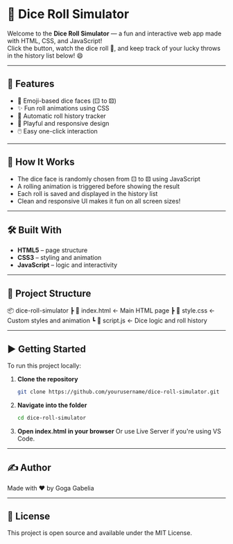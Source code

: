 # 🎲 Dice Roll Simulator

Welcome to the **Dice Roll Simulator** — a fun and interactive web app made with HTML, CSS, and JavaScript!  
Click the button, watch the dice roll 🎯, and keep track of your lucky throws in the history list below! 😄

---

## 🌟 Features

- 🎲 Emoji-based dice faces (⚀ to ⚄)
- ✨ Fun roll animations using CSS
- 📜 Automatic roll history tracker
- 🎨 Playful and responsive design
- 🖱️ Easy one-click interaction

---

## 🧠 How It Works

- The dice face is randomly chosen from ⚀ to ⚄ using JavaScript
- A rolling animation is triggered before showing the result
- Each roll is saved and displayed in the history list
- Clean and responsive UI makes it fun on all screen sizes!

---

## 🛠️ Built With

- **HTML5** – page structure
- **CSS3** – styling and animation
- **JavaScript** – logic and interactivity

---

## 📁 Project Structure
📦 dice-roll-simulator
┣ 📄 index.html ← Main HTML page
┣ 📄 style.css ← Custom styles and animation
┗ 📄 script.js ← Dice logic and roll history


---

## ▶️ Getting Started

To run this project locally:

1. **Clone the repository**
   ```bash
   git clone https://github.com/yourusername/dice-roll-simulator.git
2. **Navigate into the folder**
   ```bash
   cd dice-roll-simulator
3. **Open index.html in your browser**
   Or use Live Server if you're using VS Code.

---

## ✍️ Author
Made with ❤️ by Goga Gabelia

---

## 📜 License
This project is open source and available under the MIT License.
